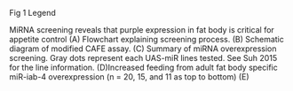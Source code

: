 Fig 1 Legend

MiRNA screening reveals that purple expression in fat body is critical for appetite control
(A) Flowchart explaining screening process. (B) Schematic diagram of modified CAFE assay. (C) Summary of miRNA overexpression screening. Gray dots represent each UAS-miR lines tested. See Suh 2015 for the line information. (D)Increased feeding from adult fat body specific miR-iab-4 overexpression (n = 20, 15, and 11 as top to bottom) (E)